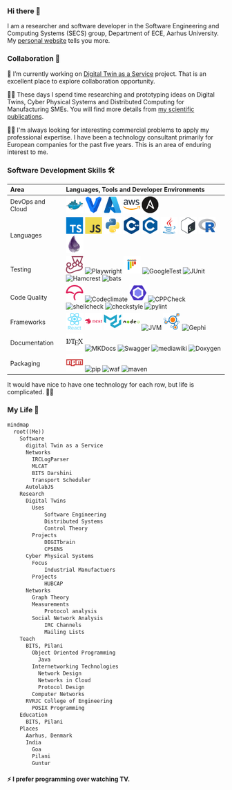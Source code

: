 ### Hi there 👋

I am a researcher and software developer in the Software Engineering and Computing Systems (SECS) group,
Department of ECE, Aarhus University. My [personal website](http://prasad.talasila.in) tells you more.

### Collaboration 🤝

🔭 I’m currently working on [Digital Twin as a Service](https://github.com/into-cps-association/DTaaS) project.
That is an excellent place to explore collaboration opportunity.

👨‍🔬 These days I spend time researching and prototyping ideas on Digital Twins, Cyber Physical Systems
and Distributed Computing for Manufacturing SMEs. You will find more details from
[my scientific publications](https://scholar.google.com/citations?user=53B5RKoAAAAJ&hl=da&oi=ao).

🤹‍♂️ I'm always looking for interesting commercial problems to apply my professional expertise. I have been a technology consultant primarily for European companies for the past five years. This is an area of enduring interest to me.

### Software Development Skills :hammer_and_wrench:

| Area | Languages, Tools and Developer Environments |
|:---|:---|
| DevOps and Cloud | <img src="https://github.com/devicons/devicon/blob/master/icons/docker/docker-original.svg"  title="Docker" alt="Docker" width="40" height="40"/> <img src="https://github.com/devicons/devicon/blob/master/icons/vagrant/vagrant-original.svg"  title="Vagrant" alt="Vagrant" width="40" height="40"/> <img src="https://github.com/devicons/devicon/blob/master/icons/azure/azure-original.svg" title="Azure" alt="Azure" width="40" height="40"/> <img src="https://github.com/devicons/devicon/blob/master/icons/amazonwebservices/amazonwebservices-original-wordmark.svg" title="Amazon AWS" alt="Amazon AWS" width="40" height="40"/> <img src="https://github.com/devicons/devicon/blob/master/icons/ansible/ansible-original.svg"  title="Ansible" alt="Ansible" width="40" height="40"/> |
| Languages | <img src="https://github.com/devicons/devicon/blob/master/icons/typescript/typescript-original.svg"  title="TypeScript" alt="TypeScript" width="40" height="40"/> <img src="https://github.com/devicons/devicon/blob/master/icons/javascript/javascript-original.svg"  title="JavaScript" alt="JavaScript" width="40" height="40"/> <img src="https://github.com/devicons/devicon/blob/master/icons/python/python-original.svg"  title="Python" alt="Python" width="40" height="40"/> <img src="https://github.com/devicons/devicon/blob/master/icons/cplusplus/cplusplus-plain.svg"  title="C++" alt="C++" width="40" height="40"/> <img src="https://github.com/devicons/devicon/blob/master/icons/c/c-plain.svg"  title="C" alt="C" width="40" height="40"/> <img src="https://github.com/devicons/devicon/blob/master/icons/java/java-original.svg"  title="Java" alt="Java" width="40" height="40"/> <img src="https://github.com/devicons/devicon/blob/master/icons/bash/bash-original.svg"  title="Bash" alt="Bash" width="40" height="40"/> <img src="https://github.com/devicons/devicon/blob/master/icons/r/r-original.svg"  title="R" alt="R" width="40" height="40"/> <img src="https://github.com/devicons/devicon/blob/master/icons/elixir/elixir-original.svg"  title="Elixir" alt="Elixir" width="40" height="40"/> |
| Testing | <img src="https://github.com/devicons/devicon/blob/master/icons/jest/jest-plain.svg"  title="Jest" alt="Jest" width="40" height="40"/> <img src="https://playwright.dev/img/playwright-logo.svg"  title="Playwright" alt="Playwright" width="60" height="60"/> <img src="https://github.com/devicons/devicon/blob/master/icons/pytest/pytest-original.svg"  title="Pytest" alt="Pytest" width="40" height="40"/> <img src="https://img.shields.io/badge/GoogleTest-white"  title="GoogleTest" alt="GoogleTest" height="40"/> <img src="https://junit.org/junit5/assets/img/junit5-logo.png"  title="JUnit" alt="JUnit" width="40" height="40"/> <img src="https://hamcrest.org/images/logo.jpg"  title="Hamcrest" alt="Hamcrest" width="40" height="40"/> <img src="https://img.shields.io/badge/bats-white"  title="bats" alt="bats" height="40"/> |
| Code Quality | <img src="https://github.com/devicons/devicon/blob/master/icons/codecov/codecov-plain.svg"  title="Codecov" alt="Codecov" width="40" height="40"/> <img src="https://avatars.githubusercontent.com/u/789641?s=200&v=4"  title="Codeclimate" alt="Codeclimate" width="40" height="40"/> <img src="https://github.com/devicons/devicon/blob/master/icons/eslint/eslint-original.svg"  title="ESLint" alt="ESLint" width="40" height="40"/> <img src="https://img.shields.io/badge/CPPCheck-black"  title="CPPCheck" alt="CPPCheck" height="40"/> <img src="https://img.shields.io/badge/shellcheck-white"  title="shellcheck" alt="shellcheck" height="40"/> <img src="https://img.shields.io/badge/checkstyle-black"  title="checkstyle" alt="checkstyle" height="40"/> <img src="https://img.shields.io/badge/pylint-white"  title="pylint" alt="pylint" height="40"/> |
| Frameworks | <img src="https://github.com/devicons/devicon/blob/master/icons/react/react-original-wordmark.svg"  title="React" alt="React" width="40" height="40"/> <img src="https://github.com/devicons/devicon/blob/master/icons/nestjs/nestjs-plain-wordmark.svg"  title="React" alt="React" width="40" height="40"/> <img src="https://github.com/devicons/devicon/blob/master/icons/materialui/materialui-plain.svg"  title="Material" alt="Material" width="40" height="40"/> <img src="https://github.com/devicons/devicon/blob/master/icons/nodejs/nodejs-original-wordmark.svg"  title="NodeJS" alt="NodeJS" width="40" height="40"/> <img src="https://img.shields.io/badge/JVM-orange"  title="JVM" alt="JVM" height="40"/> <img src="https://github.com/devicons/devicon/blob/master/icons/networkx/networkx-original.svg"  title="NetworkX" alt="NetworkX" height="40"/> <img src="https://gephi.org/images/logo.png"  title="Gephi" alt="Gephi" height="40"/> |
| Documentation | <img src="https://github.com/devicons/devicon/blob/master/icons/latex/latex-original.svg"  title="LaTeX" alt="LaTeX" height="40"/> <img src="https://avatars.githubusercontent.com/u/9692741?s=200&v=4"  title="MKDocs" alt="MKDocs" width="40" height="40"/> <img src="https://static1.smartbear.co/swagger/media/assets/images/swagger_logo.svg"  title="Swagger" alt="Swagger" height="40"/> <img src="https://www.mediawiki.org/static/images/icons/mediawikiwiki.svg"  title="mediawiki" alt="mediawiki" height="40"/> <img src="https://www.doxygen.nl/images/doxygen.png"  title="Doxygen" alt="Doxygen" height="40"/> |
| Packaging | <img src="https://github.com/devicons/devicon/blob/master/icons/npm/npm-original-wordmark.svg"  title="npm" alt="npm" height="40"/> <img src="https://pypi.org/static/images/logo-small.2a411bc6.svg"  title="pip" alt="pip" height="40"/> <img src="https://waf.io/waf40.png"  title="waf" alt="waf" height="40"/> <img src="https://maven.apache.org/images/maven-logo-black-on-white.png"  title="maven" alt="maven" height="40"/> |

It would have nice to have one technology for each row, but life is complicated. 🤷‍♂️

### My Life 🚶

```mermaid
mindmap
  root((Me))
    Software
      digital Twin as a Service
      Networks
        IRCLogParser
        MLCAT
        BITS Darshini
        Transport Scheduler      
      AutolabJS
    Research
      Digital Twins
        Uses
            Software Engineering
            Distributed Systems
            Control Theory
        Projects
            DIGITbrain
            CPSENS
      Cyber Physical Systems
        Focus
            Industrial Manufactuers
        Projects
            HUBCAP
      Networks
        Graph Theory
        Measurements
            Protocol analysis
        Social Network Analysis
            IRC Channels
            Mailing Lists
    Teach
      BITS, Pilani
        Object Oriented Programming
          Java
        Internetworking Technologies
          Network Design
          Networks in Cloud
          Protocol Design
        Computer Networks
      RVRJC College of Engineering
        POSIX Programming
    Education
      BITS, Pilani
    Places
      Aarhus, Denmark
      India
        Goa
        Pilani
        Guntur
```

#### ⚡ I prefer programming over watching TV.
